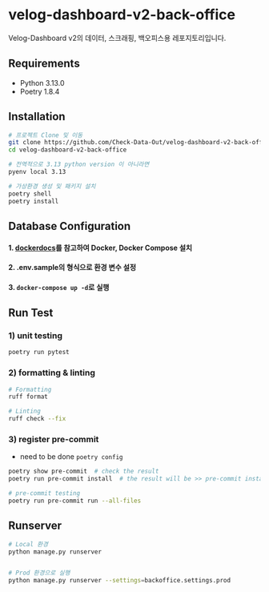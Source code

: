 # velog-dashboard-v2-back-office

Velog-Dashboard v2의 데이터, 스크래핑, 백오피스용 레포지토리입니다.

## Requirements

- Python 3.13.0
- Poetry 1.8.4

## Installation

```bash
# 프로젝트 Clone 및 이동
git clone https://github.com/Check-Data-Out/velog-dashboard-v2-back-office.git
cd velog-dashboard-v2-back-office

# 전역적으로 3.13 python version 이 아니라면
pyenv local 3.13

# 가상환경 생성 및 패키지 설치
poetry shell
poetry install
```

## Database Configuration
#### 1. [dockerdocs](https://docs.docker.com/get-started/)를 참고하여 Docker, Docker Compose 설치
#### 2. .env.sample의 형식으로 환경 변수 설정
#### 3. ```docker-compose up -d```로 실행

## Run Test

### 1) unit testing

```bash
poetry run pytest
```

### 2) formatting & linting

```bash
# Formatting
ruff format

# Linting
ruff check --fix
```

### 3) register pre-commit 

- need to be done `poetry config`

```bash
poetry show pre-commit  # check the result
poetry run pre-commit install  # the result will be >> pre-commit installed at .git/hooks/pre-commit

# pre-commit testing
poetry run pre-commit run --all-files
```

## Runserver

```bash
# Local 환경
python manage.py runserver


# Prod 환경으로 실행
python manage.py runserver --settings=backoffice.settings.prod
```
